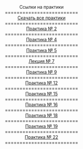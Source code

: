 
<center>Ссылки на практики</center>
<center>=========================</center>
<center><a href="http://git.scc/git/Repository/c48b7ec4-6440-4794-9a24-4a690327ceef/master/Raw/pr.zip">Скачать все практики</a></center>
<center>=========================</center>
<center><a href="http://git.scc/git/Repository/3c210b2d-e9d0-47c6-b2de-3ffa4c58babd/master/Tree/~d0~9c~d0~94~d0~9a~2001.03/pr02">Практика № 2</a></center>
<center>=========================</center>
<center><a href="http://git.scc/git/Repository/3c210b2d-e9d0-47c6-b2de-3ffa4c58babd/master/Tree/~d0~9c~d0~94~d0~9a~2001.03/pr04">Практика № 4</a></center>
<center>=========================</center>
<center><a href="http://git.scc/git/Repository/3c210b2d-e9d0-47c6-b2de-3ffa4c58babd/master/Tree/~d0~9c~d0~94~d0~9a~2001.03/pr05">Практика № 5</a></center>
<center>=========================</center>
<center><a href="http://git.scc/git/Repository/3c210b2d-e9d0-47c6-b2de-3ffa4c58babd/master/Tree/~d0~9c~d0~94~d0~9a~2001.03/lec07">Лекция № 7</a></center>
<center>=========================</center>
<center><a href="http://git.scc/git/Repository/3c210b2d-e9d0-47c6-b2de-3ffa4c58babd/master/Tree/~d0~9c~d0~94~d0~9a~2001.03/pr09">Практика № 9</a></center>
<center>=========================</center>
<center><a href="http://git.scc/git/Repository/3c210b2d-e9d0-47c6-b2de-3ffa4c58babd/master/Tree/~d0~9c~d0~94~d0~9a~2001.03/12PR">Практика № 12</a></center>
<center>=========================</center>
<center><a href="http://git.scc/git/Repository/3c210b2d-e9d0-47c6-b2de-3ffa4c58babd/master/Tree/~d0~9c~d0~94~d0~9a~2001.03/15PR">Практика № 15</a></center>
<center>=========================</center>
<center><a href="http://git.scc/git/Repository/3c210b2d-e9d0-47c6-b2de-3ffa4c58babd/master/Tree/~d0~9c~d0~94~d0~9a~2001.03/16PR">Практика № 16</a></center>
<center>=========================</center>
<center><a href="http://git.scc/git/Repository/3c210b2d-e9d0-47c6-b2de-3ffa4c58babd/master/Tree/~d0~9c~d0~94~d0~9a~2001.03/18PR">Практика № 18</a></center>
<center>=========================</center>
<center><a href="http://git.scc/git/Repository/3c210b2d-e9d0-47c6-b2de-3ffa4c58babd/master/Tree/~d0~9c~d0~94~d0~9a~2001.03/19PR">Практика № 19</a></center>
<center>=========================</center>
<center><a href="http://git.scc/git/Repository/3c210b2d-e9d0-47c6-b2de-3ffa4c58babd/master/Tree/~d0~9c~d0~94~d0~9a~2001.03/22PR">Практика № 22</a></center>
<center>=========================</center>
